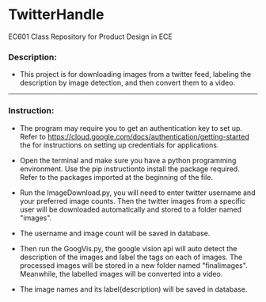 # TwitterHandle

EC601
Class Repository for Product Design in ECE


### Description:

- This project is for downloading images from a twitter feed, labeling the description by image detection, and then convert them to a video.

-----------------------------------------------------------

### Instruction: 

- The program may require you to get an authentication key to set up. Refer to https://cloud.google.com/docs/authentication/getting-started the for instructions on setting up
credentials for applications.

- Open the terminal and make sure you have a python programming environment. Use the pip instructionto install the package required. Refer to the packages imported at the beginning of the file.

- Run the ImageDownload.py, you will need to enter twitter username and your preferred image counts. Then the twitter images from a specific user will be downloaded automatically and stored to a folder named "images".  
     
- The username and image count will be saved in database.

- Then run the GoogVis.py, the google vision api will auto detect the description of the images and label the tags on each of images. The processed images will be stored in a new folder named "finalimages". Meanwhile, the labelled images will be converted into a video. 

- The image names and its label(description) will be saved in database.
